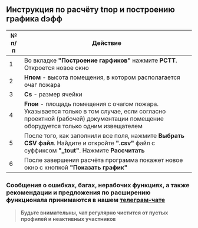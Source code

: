 ## Инструкция по расчёту tпор и построению графика dэфф
|	№ п/п	|	Действие	|
|---------|---------|
|	1	|	Во вкладке **"Построение гарфиков"** нажмите **PCTT**. Откроется новое окно	|
|	2	|	**Hпом** - высота помещения, в котором располагается очаг пожара	|
|	3	|	**Cs** - размер ячейки	|
|	4	|	**Fпои** - площадь помещения с очагом пожара. Указывается только в том случае, если согласно проектной (рабочей) документации помещение оборудуется только одним извещателем	|
|	5	|	После того, как заполнили все поля, нажмите **Выбрать CSV файл**. Найдите и откройте **".csv"** файл с суффиксом **"_tout"**. Нажмите **Рассчитать**	|
|	6	|	После завершения расчёта программа покажет новое окно с кнопкой **"Показать график"**	|

### Сообщения о ошибках, багах, нерабочих функциях, а также рекомендации и предложения по расширению функционала принимаются в нашем [**телеграм-чате**](https://t.me/+LdZFKLaDjIA1YWVi)
>**Будьте внимательны, чат регулярно чистится от пустых профилей и неактивных участников**